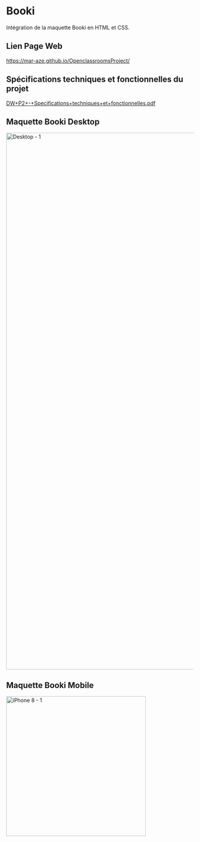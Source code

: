 # Booki 

Intégration de la maquette Booki en HTML et CSS.

## Lien Page Web

https://mar-aze.github.io/OpenclassroomsProject/

## Spécifications techniques et fonctionnelles du projet

[DW+P2+-+Specifications+techniques+et+fonctionnelles.pdf](https://github.com/Mar-Aze/OpenclassroomsProject/files/9226601/DW%2BP2%2B-%2BSpecifications%2Btechniques%2Bet%2Bfonctionnelles.pdf)

## Maquette Booki Desktop

<img width="1440" alt="Desktop - 1" src="https://user-images.githubusercontent.com/97227237/181917599-b42dd6a2-c2c5-465f-aeab-260fc5a184db.png">

## Maquette Booki Mobile

<img width="375" alt="iPhone 8 - 1" src="https://user-images.githubusercontent.com/97227237/181917808-a5f698f8-8fdf-48f0-8e63-d99c16723cb7.png">

